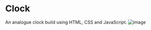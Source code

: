 # Clock
An analogue clock build using HTML, CSS and JavaScript.
![image](https://user-images.githubusercontent.com/46652536/78904694-90bbcb00-7a9a-11ea-8fba-30102587ced4.png)
